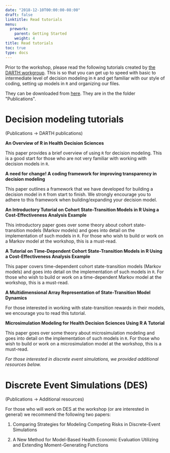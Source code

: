 ```yaml
---
date: "2018-12-10T00:00:00-08:00"
draft: false
linktitle: Read tutorials
menu:
  prework:
    parent: Getting Started
    weight: 4
title: Read tutorials
toc: true
type: docs
---
```


Prior to the workshop, please read the following tutorials created by [the DARTH workgroup](http://darthworkgroup.com/). This is so that you can get up to speed with basic to intermediate level of decision modeling in `R` and get familiar with our style of coding, setting up models in `R` and organizing our files. 

They can be downloaded from [here](https://github.com/DARTH-git/2024-DARTH-Advanced-Workshop). They are in the the folder "Publications".

# Decision modeling tutorials

(Publications -> DARTH publications)

**An Overview of R in Health Decision Sciences**

This paper provides a brief overview of using `R` for decision modeling. This is a good start for those who are not very familiar with working with decision models in `R`. 

**A need for change! A coding framework for improving transparency in decision modeling**

This paper outlines a framework that we have developed for building a decision model in `R` from start to finish. We strongly encourage you to adhere to this framework when building/expanding your decision model. 

**An Introductory Tutorial on Cohort State-Transition Models in R Using a Cost-Effectiveness Analysis Example**

This introductory paper goes over some theory about cohort state-transition models (Markov models) and goes into detail on the implementation of such models in `R`. For those who wish to build or work on a Markov model at the workshop, this is a must-read. 

**A Tutorial on Time-Dependent Cohort State-Transition Models in R Using a Cost-Effectiveness Analysis Example**

This paper covers time-dependent cohort state-transition models (Markov models) and goes into detail on the implementation of such models in `R`. For those who wish to build or work on a time-dependent Markov model at the workshop, this is a must-read. 

**A Multidimensional Array Representation of State-Transition Model Dynamics**

For those interested in working with state-transition rewards in their models, we encourage you to read this tutorial.

**Microsimulation Modeling for Health Decision Sciences Using R A Tutorial**

This paper goes over some theory about microsimulation modeling and goes into detail on the implementation of such models in `R`. For those who wish to build or work on a microsimulation model at the workshop, this is a must-read. 

*For those interested in discrete event simulations, we provided additional resources below.*

# Discrete Event Simulations (DES)

(Publications -> Additional resources)

For those who will work on DES at the workshop (or are interested in general) we recommend the following two papers:

1. Comparing Strategies for Modeling Competing Risks in Discrete-Event Simulations

2. A New Method for Model-Based Health Economic Evaluation Utilizing and Extending Moment-Generating Functions

